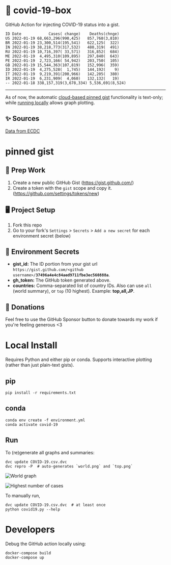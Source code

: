 # 🏥 covid-19-box

GitHub Action for injecting COVID-19 status into a gist.

```
ID Date            Cases( change)    Deaths(chnge)
US 2022-01-19 68,663,296(990,425)   857,768(3,810)
BR 2022-01-19 23,300,514(195,541)   622,125(  322)
IN 2022-01-19 38,218,773(317,532)   480,319(  491)
RU 2022-01-19 10,716,397( 33,571)   316,852(  684)
ME 2022-01-19  4,495,310(109,895)   297,840(  643)
PE 2022-01-19  2,723,166( 54,942)   203,750(  105)
GB 2022-01-19 15,544,363(107,819)   152,996(  359)
ID 2022-01-19  4,275,528(  1,745)   144,192(    9)
IT 2022-01-19  9,219,391(200,966)   142,205(  380)
IR 2022-01-19  6,231,909(  4,060)   132,132(   19)
-- 2022-01-18 338,157,319(3,678,334) 5,536,691(8,524)
```

---

As of now, the automatic [cloud-based pinned gist](#pinned-gist) functionality is text-only;
while [running locally](#local-install) allows graph plotting.

## ✨ Sources

[Data from ECDC](https://www.ecdc.europa.eu/en/publications-data/download-todays-data-geographic-distribution-covid-19-cases-worldwide)

# pinned gist

## 🎒 Prep Work
1. Create a new public GitHub Gist (https://gist.github.com/)
1. Create a token with the `gist` scope and copy it. (https://github.com/settings/tokens/new)

## 🖥 Project Setup
1. Fork this repo
1. Go to your fork's `Settings` > `Secrets` > `Add a new secret` for each environment secret (below)

## 🤫 Environment Secrets
- **gist_id:** The ID portion from your gist url `https://gist.github.com/<github username>/`**`37496a4e4c84aed9711fbe3ec560888a`**.
- **gh_token:** The GitHub token generated above.
- **countries:** Comma-separated list of country IDs. Also can use `all` (world summary), or `top` (10 highest). Example: **top,all,JP**.

## 💸 Donations

Feel free to use the GitHub Sponsor button to donate towards my work if you're feeling generous <3

# Local Install

Requires Python and either pip or conda. Supports interactive plotting (rather than just plain-text gists).

## pip

```
pip install -r requirements.txt
```

## conda

```
conda env create -f environment.yml
conda activate covid-19
```

## Run

To (re)generate all graphs and summaries:

```
dvc update COVID-19.csv.dvc
dvc repro -P  # auto-generates `world.png` and `top.png`
```

![World graph](world.png)

![Highest number of cases](top.png)

To manually run,

```
dvc update COVID-19.csv.dvc  # at least once
python covid19.py --help
```

# Developers

Debug the GitHub action locally using:

```
docker-compose build
docker-compose up
```
